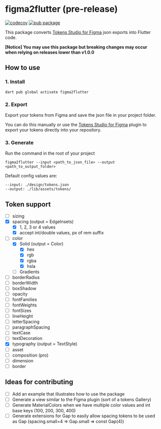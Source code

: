 
# figma2flutter (pre-release)

[![codecov](https://codecov.io/gh/mark-nicepants/figma2flutter/branch/main/graph/badge.svg?token=CEO88366WO)](https://codecov.io/gh/mark-nicepants/figma2flutter)
[![pub package](https://img.shields.io/pub/v/figma2flutter.svg)](https://pub.dev/packages/figma2flutter)

This package converts [Tokens Studio for Figma](https://docs.tokens.studio/) json exports into Flutter code.

**[Notice] You may use this package but breaking changes may occur when relying on releases lower than v1.0.0**

## How to use

### 1. Install

```
dart pub global activate figma2flutter
```

### 2. Export 

Export your tokens from Figma and save the json file in your project folder.

You can do this manually or use the [Tokens Studio for Figma](https://docs.tokens.studio/) plugin to export your tokens directly into your repository.

### 3. Generate
Run the command in the root of your project
```
figma2flutter --input <path_to_json_file> --output <path_to_output_folder>
```

Default config values are:
  
```
--input: ./design/tokens.json
--output: ./lib/assets/tokens/
```

## Token support

- [ ] sizing
- [x] spacing (output = EdgeInsets)
  - [x] 1, 2, 3 or 4 values
  - [x] accept int/double values, px of rem suffix
- [ ] color
  - [x] Solid (output = Color)
    - [x] hex
    - [x] rgb 
    - [x] rgba
    - [x] hsla
  - [ ] Gradients
- [ ] borderRadius
- [ ] borderWidth
- [ ] boxShadow
- [ ] opacity
- [ ] fontFamilies
- [ ] fontWeights
- [ ] fontSizes
- [ ] lineHeight
- [ ] letterSpacing
- [ ] paragraphSpacing
- [ ] textCase
- [ ] textDecoration
- [x] typography (output = TextStyle)
- [ ] asset
- [ ] composition (pro)
- [ ] dimension
- [ ] border

## Ideas for contributing

- [ ] Add an example that illustrates how to use the package
- [ ] Generate a view similar to the Figma plugin (sort of a tokens Gallery)
- [ ] Generate MaterialColors when we have multiple color values and int base keys (100, 200, 300, 400)
- [ ] Generate extensions for Gap to easily allow spacing tokens to be used as Gap (spacing.small=4 => Gap.small => const Gap(4))